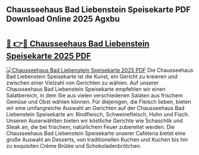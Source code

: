 ## Chausseehaus Bad Liebenstein Speisekarte PDF Download Online 2025 Agxbu

# <h2><a href="http://gc9cjk2.nevu.top/?p=Chausseehaus+Bad+Liebenstein+Speisekarte">🔗 👉🔴 Chausseehaus Bad Liebenstein Speisekarte 2025 PDF</a></h2>

[![Chausseehaus Bad Liebenstein Speisekarte 2025 PDF](https://i.imgur.com/dBaPXMq.png)](http://gc9cjk2.nevu.top/?p=Chausseehaus+Bad+Liebenstein+Speisekarte)
Die Chausseehaus Bad Liebenstein Speisekarte ist die Kunst, ein Gericht zu kreieren und zwischen einer Vielzahl von Gerichten zu wählen. Auf unserer Chausseehaus Bad Liebenstein Speisekarte empfehlen wir einen Salatbereich, in dem Sie aus vielen verschiedenen Salaten aus frischem Gemüse und Obst wählen können. Für diejenigen, die Fleisch lieben, bieten wir eine umfangreiche Auswahl an Gerichten auf der Chausseehaus Bad Liebenstein Speisekarte an: Rindfleisch, Schweinefleisch, Huhn und Fisch. Unseren Auserwählten bieten wir köstliche Gerichte wie Schaschlik und Steak an, die bei frischem, natürlichem Feuer zubereitet werden. Die Chausseehaus Bad Liebenstein Speisekarte unserer Cafeteria bietet eine große Auswahl an Desserts, von traditionellen Kuchen und Kuchen bis hin zu exquisiten Crème Brûlée und Schokoladenbrötchen.
